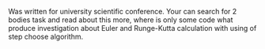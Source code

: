 Was written for university scientific conference. Your can search for 2 bodies task and read about this more, where is only some code what produce investigation about Euler and Runge-Kutta calculation with using of step choose algorithm.
